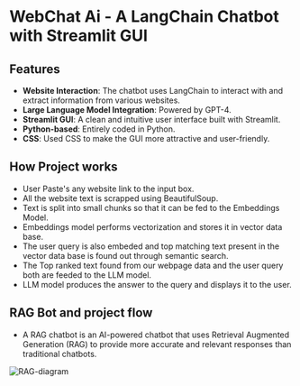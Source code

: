 # WebChat Ai - A LangChain Chatbot with Streamlit GUI

## Features
- **Website Interaction**: The chatbot uses LangChain to interact with and extract information from various websites.
- **Large Language Model Integration**: Powered by GPT-4.
- **Streamlit GUI**: A clean and intuitive user interface built with Streamlit.
- **Python-based**: Entirely coded in Python.
- **CSS**: Used CSS to make the GUI more attractive and user-friendly.

## How Project works
- User Paste's any website link to the input box.
- All the website text is scrapped using BeautifulSoup.
- Text is split into small chunks so that it can be fed to the Embeddings Model.
- Embeddings model performs vectorization and stores it in vector data base.
- The user query is also embeded and top matching text present in the vector data base is found out through semantic search.
- The Top ranked text found from our webpage data and the user query both are feeded to the LLM model.
- LLM model produces the answer to the query and displays it to the user.

## RAG Bot and project flow
- A RAG chatbot is an AI-powered chatbot that uses Retrieval Augmented Generation (RAG) to provide more accurate and relevant responses than traditional chatbots.

![RAG-diagram](https://github.com/user-attachments/assets/8412e9c5-9d02-4b71-a69c-1e6a26247e40)



